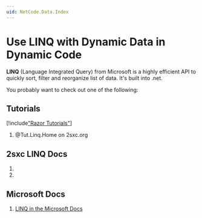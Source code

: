 ```yaml
---
uid: NetCode.Data.Index
---
```


# Use LINQ with Dynamic Data in Dynamic Code

**LINQ** (Language Integrated Query) from Microsoft is a highly efficient API to quickly sort, filter and reorganize list of data. 
It's built into .net.

You probably want to check out one of the following:

## Tutorials

[!include["Razor Tutorials"](~/shared/tutorials/razor.md)]

1. @Tut.Linq.Home on 2sxc.org

## 2sxc LINQ Docs

1. [](xref:NetCode.Data.LinqGuide)
1. [](xref:NetCode.Data.Linq)

## Microsoft Docs

1. [LINQ in the Microsoft Docs](https://docs.microsoft.com/en-us/dotnet/csharp/programming-guide/concepts/linq/)